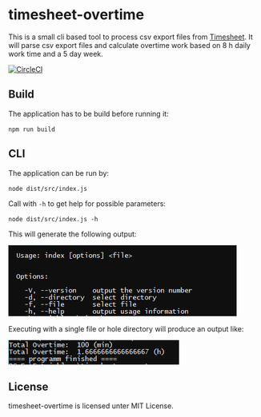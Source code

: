 # timesheet-overtime

This is a small cli based tool to process csv export files from [Timesheet](https://play.google.com/store/apps/details?id=com.rauscha.apps.timesheet).
It will parse csv export files and calculate overtime work based on 8 h daily work time and a 5 day week.

[![CircleCI](https://circleci.com/gh/andreasvoigt/timesheet-overtime/tree/develop.svg?style=svg)](https://circleci.com/gh/andreasvoigt/timesheet-overtime/tree/develop)

## Build

The application has to be build before running it:

    npm run build

## CLI

The application can be run by:

    node dist/src/index.js

Call with `-h` to get help for possible parameters:

    node dist/src/index.js -h

This will generate the following output:

![timesheet-overtime help console output](https://raw.githubusercontent.com/andreasvoigt/timesheet-overtime/master/help.png)

Executing with a single file or hole directory will produce an output like:

![timesheet-overtime example output](https://raw.githubusercontent.com/andreasvoigt/timesheet-overtime/master/example-output.png)

## License

timesheet-overtime is licensed unter MIT License.
